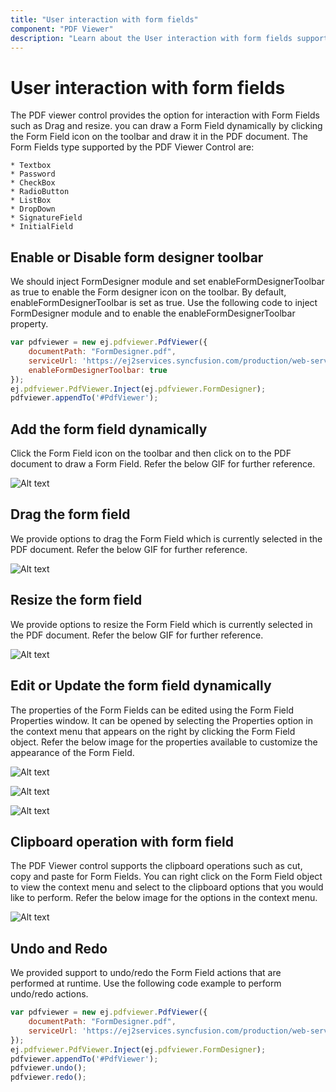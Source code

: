 ```yaml
---
title: "User interaction with form fields"
component: "PDF Viewer"
description: "Learn about the User interaction with form fields support in PDF Viewer."
---
```


# User interaction with form fields

The PDF viewer control provides the option for interaction with Form Fields such as Drag and resize. you can draw a Form Field dynamically by clicking the Form Field icon on the toolbar and draw it in the PDF document. The Form Fields type supported by the PDF Viewer Control are:

    * Textbox
    * Password
    * CheckBox
    * RadioButton
    * ListBox
    * DropDown
    * SignatureField
    * InitialField

## Enable or Disable form designer toolbar

We should inject FormDesigner module and set enableFormDesignerToolbar as true to enable the Form designer icon on the toolbar. By default, enableFormDesignerToolbar is set as true. Use the following code to inject FormDesigner module and to enable the enableFormDesignerToolbar property.

```javascript
var pdfviewer = new ej.pdfviewer.PdfViewer({
    documentPath: "FormDesigner.pdf",
    serviceUrl: 'https://ej2services.syncfusion.com/production/web-services/api/pdfviewer',
    enableFormDesignerToolbar: true
});
ej.pdfviewer.PdfViewer.Inject(ej.pdfviewer.FormDesigner);
pdfviewer.appendTo('#PdfViewer');
```

## Add the form field dynamically

Click the Form Field icon on the toolbar and then click on to the PDF document to draw a Form Field. Refer the below GIF for further reference.

![Alt text](../../pdfviewer/images/addformfield.gif)

## Drag the form field

We provide options to drag the Form Field which is currently selected in the PDF document. Refer the below GIF for further reference.

![Alt text](../../pdfviewer/images/dragformfield.gif)

## Resize the form field

We provide options to resize the Form Field which is currently selected in the PDF document. Refer the below GIF for further reference.

![Alt text](../../pdfviewer/images/resizeformfield.gif)

## Edit or Update the form field dynamically

The properties of the Form Fields can be edited using the Form Field Properties window. It can be opened by selecting the Properties option in the context menu that appears on the right by clicking the Form Field object. Refer the below image for the properties available to customize the appearance of the Form Field.

![Alt text](../../pdfviewer/images/generalproperties.png)

![Alt text](../../pdfviewer/images/appearanceproperties.png)

![Alt text](../../pdfviewer/images/dropdownproperties.png)

## Clipboard operation with form field

The PDF Viewer control supports the clipboard operations such as cut, copy and paste for Form Fields. You can right click on the Form Field object to view the context menu and select to the clipboard options that you would like to perform. Refer the below image for the options in the context menu.

![Alt text](../../pdfviewer/images/clipboardformfield.png)

## Undo and Redo

We provided support to undo/redo the Form Field actions that are performed at runtime. Use the following code example to perform undo/redo actions.

```javascript
var pdfviewer = new ej.pdfviewer.PdfViewer({
    documentPath: "FormDesigner.pdf",
    serviceUrl: 'https://ej2services.syncfusion.com/production/web-services/api/pdfviewer',
});
ej.pdfviewer.PdfViewer.Inject(ej.pdfviewer.FormDesigner);
pdfviewer.appendTo('#PdfViewer');
pdfviewer.undo();
pdfviewer.redo();
```